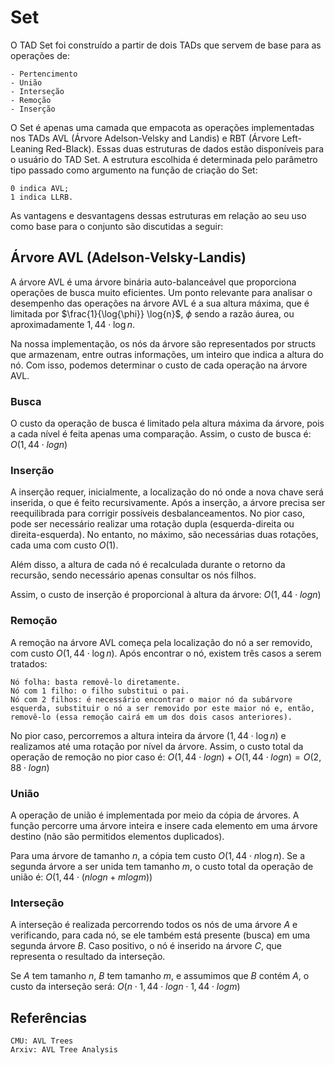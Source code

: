 # Set

O TAD Set foi construído a partir de dois TADs que servem de base para as operações de:

    - Pertencimento
    - União
    - Interseção
    - Remoção
    - Inserção

O Set é apenas uma camada que empacota as operações implementadas nos TADs AVL (Árvore Adelson-Velsky and Landis) e RBT (Árvore Left-Leaning Red-Black). Essas duas estruturas de dados estão disponíveis para o usuário do TAD Set. A estrutura escolhida é determinada pelo parâmetro tipo passado como argumento na função de criação do Set:

    0 indica AVL;
    1 indica LLRB.

As vantagens e desvantagens dessas estruturas em relação ao seu uso como base para o conjunto são discutidas a seguir:

## Árvore AVL (Adelson-Velsky-Landis)

A árvore AVL é uma árvore binária auto-balanceável que proporciona operações de busca muito eficientes. Um ponto relevante para analisar o desempenho das operações na árvore AVL é a sua altura máxima, que é limitada por $\frac{1}{\log{\phi}} \log{n}$, $\phi$ sendo a razão áurea, ou aproximadamente $1,44 \cdot \log{n}$.

Na nossa implementação, os nós da árvore são representados por structs que armazenam, entre outras informações, um inteiro que indica a altura do nó. Com isso, podemos determinar o custo de cada operação na árvore AVL.

### Busca

O custo da operação de busca é limitado pela altura máxima da árvore, pois a cada nível é feita apenas uma comparação. Assim, o custo de busca é:
$O(1,44⋅log⁡n)$

### Inserção

A inserção requer, inicialmente, a localização do nó onde a nova chave será inserida, o que é feito recursivamente. Após a inserção, a árvore precisa ser reequilibrada para corrigir possíveis desbalanceamentos. No pior caso, pode ser necessário realizar uma rotação dupla (esquerda-direita ou direita-esquerda). No entanto, no máximo, são necessárias duas rotações, cada uma com custo $O(1)$.

Além disso, a altura de cada nó é recalculada durante o retorno da recursão, sendo necessário apenas consultar os nós filhos.

Assim, o custo de inserção é proporcional à altura da árvore:
$O(1,44⋅log⁡n)$

### Remoção

A remoção na árvore AVL começa pela localização do nó a ser removido, com custo $O(1,44 \cdot \log{n})$. Após encontrar o nó, existem três casos a serem tratados:

    Nó folha: basta removê-lo diretamente.
    Nó com 1 filho: o filho substitui o pai.
    Nó com 2 filhos: é necessário encontrar o maior nó da subárvore esquerda, substituir o nó a ser removido por este maior nó e, então, removê-lo (essa remoção cairá em um dos dois casos anteriores).

No pior caso, percorremos a altura inteira da árvore ($1,44 \cdot \log{n}$) e realizamos até uma rotação por nível da árvore. Assim, o custo total da operação de remoção no pior caso é:
$O(1,44⋅log⁡n)+O(1,44⋅log⁡n)=O(2,88⋅log⁡n)$

### União

A operação de união é implementada por meio da cópia de árvores. A função percorre uma árvore inteira e insere cada elemento em uma árvore destino (não são permitidos elementos duplicados).

Para uma árvore de tamanho $n$, a cópia tem custo $O(1,44 \cdot n \log{n})$. Se a segunda árvore a ser unida tem tamanho $m$, o custo total da operação de união é:
$O(1,44⋅(nlog⁡n+mlog⁡m))$

### Interseção

A interseção é realizada percorrendo todos os nós de uma árvore $A$ e verificando, para cada nó, se ele também está presente (busca) em uma segunda árvore $B$. Caso positivo, o nó é inserido na árvore $C$, que representa o resultado da interseção.

Se $A$ tem tamanho $n$, $B$ tem tamanho $m$, e assumimos que $B$ contém $A$, o custo da interseção será:
$O(n⋅1,44⋅log⁡n⋅1,44⋅log⁡m)$

## Referências

    CMU: AVL Trees
    Arxiv: AVL Tree Analysis
